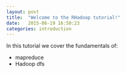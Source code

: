 ```yaml
---
layout: post
title:  "Welcome to the RHadoop tutorial!"
date:   2015-06-19 16:50:23
categories: introduction
---
```


In this tutorial we cover the fundamentals of:

* mapreduce
* Hadoop dfs

